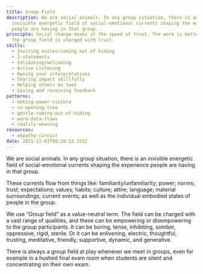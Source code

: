 ```yaml
---
title: Group Field
description: We are social animals. In any group situation, there is an
  invisible energetic field of social-emotional currents shaping the experience
  people are having in that group.
principle: Social change moves at the speed of trust. The work is better when
  the group field is charged with trust.
skills:
  - Inviting exiles/coming out of hiding
  - I-statements
  - Validating/welcoming
  - Active Listening
  - Owning your interpretations
  - Sharing impact skillfully
  - Helping others be Seen
  - Giving and receiving feedback
patterns:
  - making-power-visible
  - re-opening-time
  - gentle-coming-out-of-hiding
  - warm-data-flows
  - reality-weaving
resources:
  - empathy-circuit
date: 2021-12-03T00:26:12.333Z
---
```

We are social animals. In any group situation, there is an invisible energetic field of social-emotional currents shaping the experience people are having in that group. 

These currents flow from things like: familiarity/unfamiliarity; power; norms; trust; expectations; values; habits; culture; attire; language; material surroundings; current events; as well as the individual embodied states of people in the group. 

We use “Group field” as a value-neutral term. The field can be charged with a vast range of qualities, and these can be empowering or disempowering to the group participants. It can be boring, tense, inhibiting, somber, oppressive, rigid, sterile. Or it can be enlivening, electric, thoughtful, trusting, meditative, friendly, supportive, dynamic, and generative. 

There is always a group field at play whenever we meet in groups, even for example in a hushed final exam room when students are silent and concentrating on their own exam.